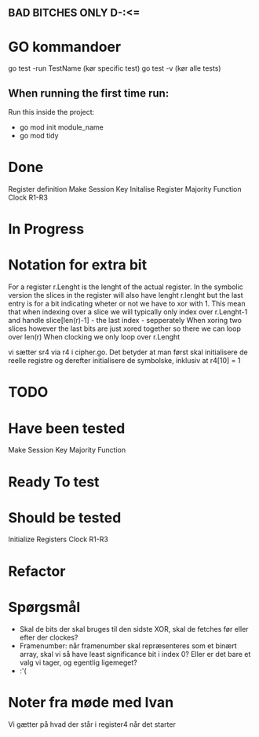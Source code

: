 ## BAD BITCHES ONLY D-:<= 

# GO kommandoer
go test -run TestName (kør specific test)
go test -v (kør alle tests)

## When running the first time run: 
Run this inside the project:
 * go mod init module_name
 * go mod tidy


# Done
Register definition
Make Session Key
Initalise Register
Majority Function
Clock R1-R3

# In Progress

# Notation for extra bit
For a register r.Lenght is the lenght of the actual register. 
In the symbolic version the slices in the register will also have lenght r.lenght but the last entry is for a bit indicating wheter or not we have to xor with 1.
This mean that when indexing over a slice we will typically only index over r.Lenght-1 and handle slice[len(r)-1] - the last index - sepperately
When xoring two slices however the last bits are just xored together so there we can loop over len(r)
When clocking we only loop over r.Lenght
 
vi sætter sr4 via r4 i cipher.go. Det betyder at man først skal initialisere de reelle registre og derefter initialisere de symbolske, inklusiv at r4[10] = 1 

# TODO 


# Have been tested
Make Session Key
Majority Function


# Ready To test


# Should be tested
Initialize Registers
Clock R1-R3


# Refactor


# Spørgsmål
- Skal de bits der skal bruges til den sidste XOR, skal de fetches før eller efter der clockes? 
- Framenumber: når framenumber skal repræsenteres som et binært array, skal vi så have least significance bit i index 0? Eller er det bare et valg vi tager, og egentlig ligemeget?
- :'( 



# Noter fra møde med Ivan 

Vi gætter på hvad der står i register4 når det starter